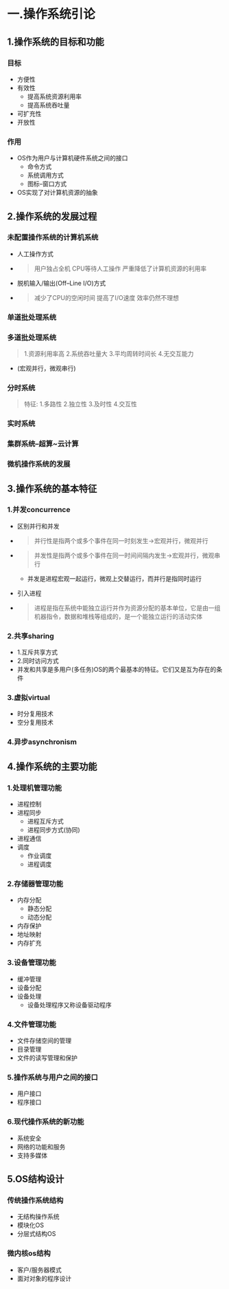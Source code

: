# 一.操作系统引论
## 1.操作系统的目标和功能
### 目标
* 方便性
* 有效性
    * 提高系统资源利用率
    * 提高系统吞吐量
* 可扩充性
* 开放性
### 作用
* OS作为用户与计算机硬件系统之间的接口
    * 命令方式
    * 系统调用方式
    * 图标–窗口方式
* OS实现了对计算机资源的抽象
## 2.操作系统的发展过程
### 未配置操作系统的计算机系统
* 人工操作方式
* > 用户独占全机 CPU等待人工操作 严重降低了计算机资源的利用率

* 脱机输入/输出(Off–Line I/O)方式
* > 减少了CPU的空闲时间 提高了I/O速度 效率仍然不理想

### 单道批处理系统
### 多道批处理系统
> 1.资源利用率高
> 2.系统吞吐量大
> 3.平均周转时间长
> 4.无交互能力

* (宏观并行，微观串行)
### 分时系统
> 特征:
> 1.多路性
> 2.独立性
> 3.及时性
> 4.交互性

### 实时系统
### 集群系统–超算~云计算
### 微机操作系统的发展
## 3.操作系统的基本特征
### 1.并发concurrence
* 区别并行和并发
* > 并行性是指两个或多个事件在同一时刻发生→宏观并行，微观并行
* > 并发性是指两个或多个事件在同一时间间隔内发生→宏观并行，微观串行

    * 并发是进程宏观一起运行，微观上交替运行，而并行是指同时运行
* 引入进程
* > 进程是指在系统中能独立运行并作为资源分配的基本单位，它是由一组机器指令，数据和堆栈等组成的，是一个能独立运行的活动实体

### 2.共享sharing
* 1.互斥共享方式
* 2.同时访问方式
* 并发和共享是多用户(多任务)OS的两个最基本的特征。它们又是互为存在的条件
### 3.虚拟virtual
* 时分复用技术
* 空分复用技术
### 4.异步asynchronism
## 4.操作系统的主要功能
### 1.处理机管理功能
* 进程控制
* 进程同步
    * 进程互斥方式
    * 进程同步方式(协同)
* 进程通信
* 调度
    * 作业调度
    * 进程调度
### 2.存储器管理功能
* 内存分配
    * 静态分配
    * 动态分配
* 内存保护
* 地址映射
* 内存扩充
### 3.设备管理功能
* 缓冲管理
* 设备分配
* 设备处理
    * 设备处理程序又称设备驱动程序
### 4.文件管理功能
* 文件存储空间的管理
* 目录管理
* 文件的读写管理和保护
### 5.操作系统与用户之间的接口
* 用户接口
* 程序接口
### 6.现代操作系统的新功能
* 系统安全
* 网络的功能和服务
* 支持多媒体
## 5.OS结构设计
### 传统操作系统结构
* 无结构操作系统
* 模块化OS
* 分层式结构OS
### 微内核os结构
* 客户/服务器模式
* 面对对象的程序设计

